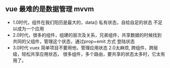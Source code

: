 ## vue 最难的是数据管理 mvvm
- 1.0时代，组件在我们阳历是最大的，data() 私有状态，自给自足的状态 不足以成为一个应用
- 2.0时代，很多的组件，组建的层次及关系，兄弟组件，共享数据的时候找到共同的父组件，管理这个状态，通过prop+emit 方式 登陆状态
- 3.0时代 vuex 简单项目不要用他，管理应用状态 2.0太麻烦, 跨组件，跨层级，轻松共享应用状态，
  很多组件，多个路由，要共享的状态太多时，它太有用了。